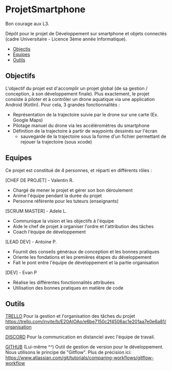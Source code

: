 # ProjetSmartphone

Bon courage aux L3.

Dépôt pour le projet de Développement sur smartphone et objets connectés (cadre Universitaire - Licence 3ème année Informatique).

- [Objectis](#objectifs)
- [Equipes](#equipes)
- [Outils](#outils)

## Objectifs
L'objectif du projet est d'accomplir un projet global (de sa gestion / conception, à son développement finale).
Plus exactement, le projet consiste à piloter et à contrôler un drone aquatique via une application Android (Kotlin).
Pour cela, 3 grandes fonctionnalités :
- Représentation de la trajectoire suivie par le drone sur une carte (Ex. Google Maps)
- Pilotage manuel du drone via les accéléromètres du smartphone
- Définition de la trajectoire à partir de waypoints dessinés sur l'écran
  - sauvegarde de la trajectoire sous la forme d'un fichier permettant de rejouer la trajectoire (sous xcode)

## Equipes
Ce projet est constitué de 4 personnes, et réparti en différents rôles :

[CHEF DE PROJET] - Valentin R.
- Chargé de mener le projet et gérer son bon déroulement
- Anime l'équipe pendant la durée du projet
- Personne référente pour les tuteurs (enseignants)

[SCRUM MASTER] - Adele L.
- Communique la vision et les objectifs à l'équipe
- Aide le chef de projet à organiser l'ordre et l'attribution des tâches
- Coach l'équipe de développement

[LEAD DEV] - Antoine P.
- Fournit des conseils généraux de conception et les bonnes pratiques
- Oriente les fondations et les premières étapes du développement
- Fait le pont entre l'équipe de développement et la partie organisation

[DEV] - Evan P
- Réalise les différentes fonctionnalités attribuées
- Utilisation des bonnes pratiques en matière de code


## Outils
[TRELLO](https://trello.com)
Pour la gestion et l'organisation des tâches du projet
https://trello.com/invite/b/E20AIOAo/e6be7150c2f4506ac1e201aa7e0e6a81/organisation

[DISCORD](https://discord.com)
Pour la communication en distanciel avec l'équipe de travail.

[GITHUB](https://github.com)
(Lui-même ^^) Outil de gestion de version pour le développement.
Nous utilisons le principe de "Gitflow". Plus de précision ici:
https://www.atlassian.com/git/tutorials/comparing-workflows/gitflow-workflow
